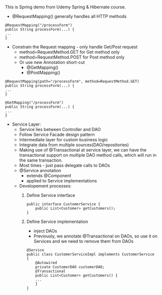 This is Spring demo from Udemy Spring & Hibernate course.
- @RequestMapping() generally handles all HTTP methods

```
@RequestMapping("/processForm")
public String processForm(...) {
...
}
```

- Constrain the Request mapping - only handle Get/Post request
	- method=RequestMethod.GET for Get method only
	- method=RequestMethod.POST for Post method only
	- Or use new Annotation short-cut
		- @GetMapping()
		- @PostMapping()

```
@RequestMapping(path="/processForm", method=RequestMethod.GET)
public String processForm(...) {
...
}
```

```
@GetMapping("/processForm")
public String processForm(...) {
...
}
```

- Service Layer: 
	- Service lies between Controller and DAO
	- Follow Service Facade design pattern
	- Intermediate layer for custom business logic
	- Integrate data from multiple sources(DAO/repositories)
	- Making use of @Transactional at service layer, we can have the transactional support on multiple DAO method calls, which will run in the same transaction.
	- Most times - just pass delegate calls to DAOs
	- @Service annotation
		- extends @Component
		- applied to Service implementations
	- Developement processes:
		1. Define Service interface

			```
			public interface CustomerService {
				public List<Customer> getCustomers();
			}
			```

		2. Define Service implementation
			- inject DAOs
			- Previously, we annotate @Transactional on DAOs, so use it on Services and we need to remove them from DAOs

			```
			@Service
			public class CustomerServiceImpl implements CustomerService {
				@Autowired
				private CustomerDAO customerDAO;
				@Transactional
				public List<Customer> getCustomers() {
				...
				}
			}
			```

